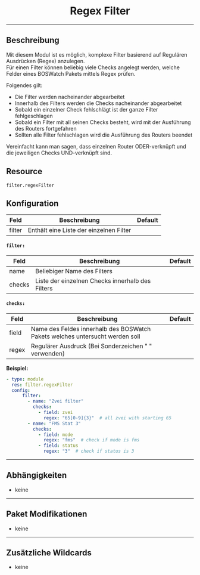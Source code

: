 # <center>Regex Filter</center> 
---

## Beschreibung
Mit diesem Modul ist es möglich, komplexe Filter basierend auf Regulären Ausdrücken (Regex) anzulegen.  
Für einen Filter können beliebig viele Checks angelegt werden, welche Felder eines BOSWatch Pakets mittels Regex prüfen.

Folgendes gilt:

- Die Filter werden nacheinander abgearbeitet
- Innerhalb des Filters werden die Checks nacheinander abgearbeitet
- Sobald ein einzelner Check fehlschlägt ist der ganze Filter fehlgeschlagen
- Sobald ein Filter mit all seinen Checks besteht, wird mit der Ausführung des Routers fortgefahren
- Sollten alle Filter fehlschlagen wird die Ausführung des Routers beendet

Vereinfacht kann man sagen, dass einzelnen Router ODER-verknüpft und die jeweiligen Checks UND-verknüpft sind.

## Resource
`filter.regexFilter`

## Konfiguration

|Feld|Beschreibung|Default|
|----|------------|-------|
|filter|Enthält eine Liste der einzelnen Filter||

#### `filter:`

|Feld|Beschreibung|Default|
|----|------------|-------|
|name|Beliebiger Name des Filters||
|checks|Liste der einzelnen Checks innerhalb des Filters||

#### `checks:`

|Feld|Beschreibung|Default|
|----|------------|-------|
|field|Name des Feldes innerhalb des BOSWatch Pakets welches untersucht werden soll||
|regex|Regulärer Ausdruck (Bei Sonderzeichen " " verwenden)||

**Beispiel:**
```yaml
- type: module
  res: filter.regexFilter
  config:
      filter:
        - name: "Zvei filter"
          checks:
            - field: zvei
              regex: "65[0-9]{3}"  # all zvei with starting 65
        - name: "FMS Stat 3"
          checks:
            - field: mode
              regex: "fms"  # check if mode is fms
            - field: status
              regex: "3"  # check if status is 3
```

---
## Abhängigkeiten

- keine

---
## Paket Modifikationen

- keine

---
## Zusätzliche Wildcards

- keine
